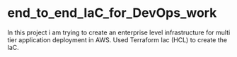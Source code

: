 # end_to_end_IaC_for_DevOps_work
In this project i am trying to create an enterprise level infrastructure for multi tier application deployment in AWS. 
Used Terraform Iac (HCL) to create the IaC.

